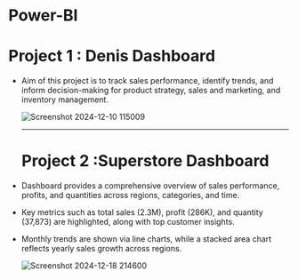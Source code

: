 # Power-BI

# Project 1 : Denis Dashboard

- Aim of this project is to track sales performance, identify trends, and inform decision-making for product strategy, sales and marketing, and inventory management.
  
  ![Screenshot 2024-12-10 115009](https://github.com/user-attachments/assets/3aa9398b-99c1-4aec-a3cc-f711a7b996c0)

  ---
  # Project 2 :Superstore Dashboard

- Dashboard provides a comprehensive overview of sales performance, profits, and quantities across regions, categories, and time. 
- Key metrics such as total sales (2.3M), profit (286K), and quantity (37,873) are highlighted, along with top customer insights. 
- Monthly trends are shown via line charts, while a stacked area chart reflects yearly sales growth across regions.

  ![Screenshot 2024-12-18 214600](https://github.com/user-attachments/assets/34b9d7bc-10e0-41f3-8801-9787c2c733a2)




